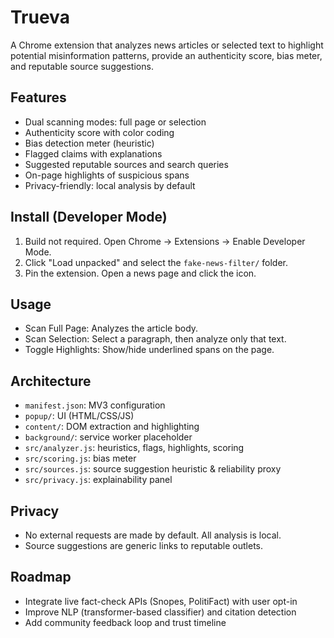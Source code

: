 # Trueva

A Chrome extension that analyzes news articles or selected text to highlight potential misinformation patterns, provide an authenticity score, bias meter, and reputable source suggestions.

## Features
- Dual scanning modes: full page or selection
- Authenticity score with color coding
- Bias detection meter (heuristic)
- Flagged claims with explanations
- Suggested reputable sources and search queries
- On-page highlights of suspicious spans
- Privacy-friendly: local analysis by default

## Install (Developer Mode)
1. Build not required. Open Chrome → Extensions → Enable Developer Mode.
2. Click "Load unpacked" and select the `fake-news-filter/` folder.
3. Pin the extension. Open a news page and click the icon.

## Usage
- Scan Full Page: Analyzes the article body.
- Scan Selection: Select a paragraph, then analyze only that text.
- Toggle Highlights: Show/hide underlined spans on the page.

## Architecture
- `manifest.json`: MV3 configuration
- `popup/`: UI (HTML/CSS/JS)
- `content/`: DOM extraction and highlighting
- `background/`: service worker placeholder
- `src/analyzer.js`: heuristics, flags, highlights, scoring
- `src/scoring.js`: bias meter
- `src/sources.js`: source suggestion heuristic & reliability proxy
- `src/privacy.js`: explainability panel

## Privacy
- No external requests are made by default. All analysis is local.
- Source suggestions are generic links to reputable outlets.

## Roadmap
- Integrate live fact-check APIs (Snopes, PolitiFact) with user opt-in
- Improve NLP (transformer-based classifier) and citation detection
- Add community feedback loop and trust timeline
